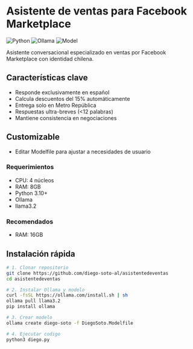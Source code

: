 # Asistente de ventas para Facebook Marketplace

![Python](https://img.shields.io/badge/Python-3.10+-blue.svg)
![Ollama](https://img.shields.io/badge/Ollama-v0.1.37+-orange.svg)
![Model](https://img.shields.io/badge/Model-llama3.2-green.svg)

Asistente conversacional especializado en ventas por Facebook Marketplace con identidad chilena.

## Características clave
- Responde exclusivamente en español
- Calcula descuentos del 15% automáticamente
- Entrega solo en Metro República
- Respuestas ultra-breves (<12 palabras)
- Mantiene consistencia en negociaciones

## Customizable
- Editar Modelfile para ajustar a necesidades de usuario

### Requerimientos
- CPU: 4 núcleos
- RAM: 8GB
- Python 3.10+
- Ollama
- llama3.2

### Recomendados
- RAM: 16GB

## Instalación rápida

```bash
# 1. Clonar repositorio
git clone https://github.com/diego-soto-al/asistentedeventas
cd asistentedeventas

# 2. Instalar Ollama y modelo
curl -fsSL https://ollama.com/install.sh | sh
ollama pull llama3.2
pip install ollama

# 3. Crear modelo
ollama create diego-soto -f DiegoSoto.Modelfile

# 4. Ejecutar codigo
python3 diego.py

